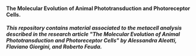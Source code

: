 #### The Molecular Evolution of Animal Phototransduction and Photoreceptor Cells.


##### This repository contains material associated to the metacell analysis described in the research article "The Molecular Evolution of Animal Phototransduction and Photoreceptor Cells" by Alessandra Aleotti, Flaviano Giorgini, and Roberto Feuda.